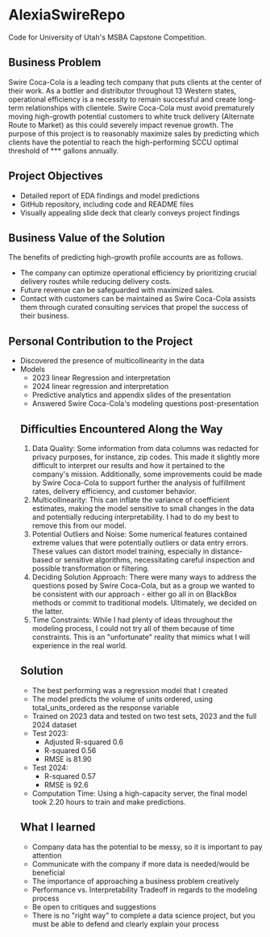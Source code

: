 # AlexiaSwireRepo
Code for University of Utah's MSBA Capstone Competition.

## Business Problem
Swire Coca-Cola is a leading tech company that puts clients at the center of their work. As a bottler and distributor throughout 13 Western states, operational efficiency is a necessity to remain successful and create long-term relationships with clientele. Swire Coca-Cola must avoid prematurely moving high-growth potential customers to white truck delivery (Alternate Route to Market) as this could severely impact revenue growth. The purpose of this project is to reasonably maximize sales by predicting which clients have the potential to reach the high-performing SCCU optimal threshold of *** gallons annually.

## Project Objectives
<ul>
<li>Detailed report of EDA findings and model predictions
<li>GitHub repository, including code and README files
<li>Visually appealing slide deck that clearly conveys project findings
</ul>

## Business Value of the Solution
The benefits of predicting high-growth profile accounts are as follows.
<ul>
<li>The company can optimize operational efficiency by prioritizing crucial delivery routes while reducing delivery costs. 
<li>Future revenue can be safeguarded with maximized sales.
<li>Contact with customers can be maintained as Swire Coca-Cola assists them through curated consulting services that propel the success of their business. 
</ul>

## Personal Contribution to the Project
<ul>
<li> Discovered the presence of multicollinearity in the data
<li>Models <ul>
  <li> 2023 linear Regression and interpretation
  <li> 2024 linear regression and interpretation 
<li> Predictive analytics and appendix slides of the presentation 
<li> Answered Swire Coca-Cola's modeling questions post-presentation </ul>

## Difficulties Encountered Along the Way
1. Data Quality: Some information from data columns was redacted for privacy purposes, for instance, zip codes. This made it slightly more difficult to interpret our results and how it pertained to the company's mission. Additionally, some improvements could be made by Swire Coca-Cola to support further the analysis of fulfillment rates, delivery efficiency, and customer behavior. 
2. Multicollinearity: This can inflate the variance of coefficient estimates, making the model sensitive to small changes in the data and potentially reducing interpretability. I had to do my best to remove this from our model. 
3. Potential Outliers and Noise: Some numerical features contained extreme values that were potentially outliers or data entry errors. These values can distort model training, especially in distance-based or sensitive algorithms, necessitating careful inspection and possible transformation or filtering.
4. Deciding Solution Approach: There were many ways to address the questions posed by Swire Coca-Cola, but as a group we wanted to be consistent with our approach - either go all in on BlackBox methods or commit to traditional models. Ultimately, we decided on the latter.
5. Time Constraints: While I had plenty of ideas throughout the modeling process, I could not try all of them because of time constraints. This is an "unfortunate" reality that mimics what I will experience in the real world. 

## Solution
<ul>
<li>The best performing was a regression model that I created 
<li>The model predicts the volume of units ordered, using total_units_ordered as the response variable
<li>Trained on 2023 data and tested on two test sets, 2023 and the full 2024 dataset 
<li>Test 2023: <ul>
<li>Adjusted R-squared 0.6
<li>R-squared 0.56
<li>RMSE is 81.90</ul>
<li>Test 2024: <ul>
<li>R-squared 0.57 
<li>RMSE is 92.6</ul>
<li>Computation Time: Using a high-capacity server, the final model took 2.20 hours to train and make predictions.
</ul>

## What I learned
<ul>
<li> Company data has the potential to be messy, so it is important to pay attention
<li> Communicate with the company if more data is needed/would be beneficial
<li> The importance of approaching a business problem creatively 
<li> Performance vs. Interpretability Tradeoff in regards to the modeling process 
<li> Be open to critiques and suggestions 
<li> There is no "right way" to complete a data science project, but you must be able to defend and clearly explain your process
</ul>

